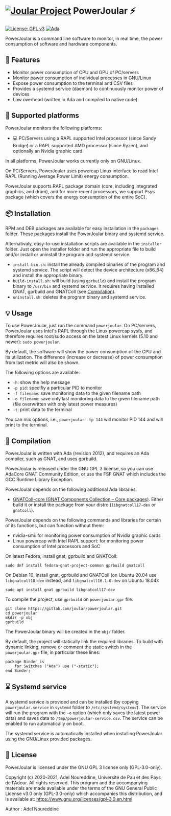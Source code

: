 # [![Joular Project](https://gitlab.com/uploads/-/system/group/avatar/10668049/joular.png?width=64)](https://www.noureddine.org/research/joular/) PowerJoular :zap:

[![License: GPL v3](https://img.shields.io/badge/License-GPLv3-blue)](https://www.gnu.org/licenses/gpl-3.0)
[![Ada](https://img.shields.io/badge/Made%20with-Ada-blue)](https://www.adaic.org)

PowerJoular is a command line software to monitor, in real time, the power consumption of software and hardware components.

## :rocket: Features

- Monitor power consumption of CPU and GPU of PC/servers
- Monitor power consumption of individual processes in GNU/Linux
- Expose power consumption to the terminal and CSV files
- Provides a systemd service (daemon) to continuously monitor power of devices
- Low overhead (written in Ada and compiled to native code)

## :satellite: Supported platforms

PowerJoular monitors the following platforms:
- :computer: PC/Servers using a RAPL supported Intel processor (since Sandy Bridge) or a RAPL supported AMD processor (since Ryzen), and optionally an Nvidia graphic card

In all platforms, PowerJoular works currently only on GNU/Linux.

On PC/Servers, PowerJoular uses powercap Linux interface to read Intel RAPL (Running Average Power Limit) energy consumption.

PowerJoular supports RAPL package domain (core, including integrated graphics, and dram), and for more recent processors, we support Psys package (which covers the energy consumption of the entire SoC).

## :package: Installation

RPM and DEB packages are available for easy installation in the ```packages``` folder.
These packages install the PowerJoular binary and systemd service.

Alternativaly, easy-to-use installation scripts are available in the ```installer``` folder.
Just open the installer folder and run the appropriate file to build and/or install or uninstall the program and systemd service.

- ```install-bin.sh```: install the already compiled binaries of the program and systemd service. The script will detect the device architecture (x86_64) and install the appropriate binary.
- ```build-install.sh```: will build (using ```gprbuild```) and install the program binary to ```/usr/bin``` and systemd service. It requires having installed GNAT, gprbuild and GNATColl (see [Compilation](#floppy_disk-compilation)).
- ```uninstall.sh```: deletes the program binary and systemd service.

## :bulb: Usage

To use PowerJoular, just run the command ```powerjoular```.
On PC/servers, PowerJoular uses Intel's RAPL through the Linux powercap sysfs, and therefore requires root/sudo access on the latest Linux kernels (5.10 and newer): ```sudo powerjoular```.

By default, the software will show the power consumption of the CPU and its utilization.
The difference (increase or decrease) of power consumption from last metric will also be shown.

The following options are available:
- ```-h```: show the help message
- ```-p pid```: specifiy a particular PID to monitor
- ```-f filename```: save monitoring data to the given filename path
- ```-o filename```: save only last monitoring data to the given filename path (file overwritten with only latest power measures)
- ```-t```: print data to the terminal
 
You can mix options, i.e., ```powerjoular -tp 144``` will monitor PID 144 and will print to the terminal.

## :floppy_disk: Compilation

PowerJoular is written with Ada (revision 2012), and requires an Ada compiler, such as GNAT, and uses gprbuild.

PowerJoular is released under the GNU GPL 3 license, so you can use AdaCore GNAT Community Edition, or use the FSF GNAT which includes the GCC Runtime Library Exception.

PowerJoular depends on the following additional Ada libraries:
- [GNATColl-core (GNAT Components Collection – Core packages)](https://github.com/AdaCore/gnatcoll-core). Either build it or install the package from your distro (```libgnatcoll17-dev``` or ```gnatcoll```).

PowerJoular depends on the following commands and libraries for certain of its functions, but can function without them:
- nvidia-smi: for monitoring power consumption of Nvidia graphic cards
- Linux powercap with Intel RAPL support: for monitoring power consumption of Intel processors and SoC

On latest Fedora, install gnat, gprbuild and GNATColl:
```
sudo dnf install fedora-gnat-project-common gprbuild gnatcoll
```

On Debian 10, install gnat, gprbuild and GNATColl (on Ubuntu 20.04 use ```libgnatcoll18-dev``` instead, and ```libgnatcoll16.1.0-dev``` on Ubuntu 18.04):
```
sudo apt install gnat gprbuild libgnatcoll17-dev
```

To compile the project, use ```gprbuild``` on ```powerjoular.gpr``` file.

```
git clone https://gitlab.com/joular/powerjoular.git
cd powerjoular
mkdir -p obj
gprbuild
```

The PowerJoular binary will be created in the ```obj/``` folder.

By default, the project will statically link the required libraries.
To build with dynamic linking, remove or comment the static switch in the ```powerjoular.gpr``` file, in particular these lines:

```
package Binder is
    for Switches ("Ada") use ("-static");
end Binder;
```

## :hourglass: Systemd service

A systemd service is provided and can be installed (by copying ```powerjoular.service``` in ```systemd``` folder to ```/etc/systemd/system/```).
The service will run the program with the ```-o``` option (which only saves the latest power data) and saves data to ```/tmp/powerjoular-service.csv```.
The service can be enabled to run automatically on boot.

The systemd service is automatically installed when installing PowerJoular using the GNU/Linux provided packages.

## :newspaper: License

PowerJoular is licensed under the GNU GPL 3 license only (GPL-3.0-only).

Copyright (c) 2020-2021, Adel Noureddine, Université de Pau et des Pays de l'Adour.
All rights reserved. This program and the accompanying materials are made available under the terms of the GNU General Public License v3.0 only (GPL-3.0-only) which accompanies this distribution, and is available at: https://www.gnu.org/licenses/gpl-3.0.en.html

Author : Adel Noureddine
